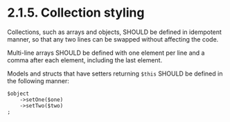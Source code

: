 # 2.1.5. Collection styling

Collections, such as arrays and objects, SHOULD be defined in idempotent manner,
so that any two lines can be swapped without affecting the code.

Multi-line arrays SHOULD be defined with one element per line and a comma after
each element, including the last element.

Models and structs that have setters returning `$this` SHOULD be defined in the
following manner:
```
$object
    ->setOne($one)
    ->setTwo($two)
;
```
